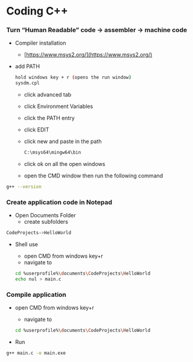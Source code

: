
# Coding C++

### Turn “Human Readable” code → assembler → machine code

- Compiler installation
    - [https://www.msys2.org/](https://www.msys2.org/)
- add PATH
    
    ```bash
    hold windows key + r (opens the run window)
    sysdm.cpl
    ```
    
    - click advanced tab
    - click Environment Variables
    - click the PATH entry
    - click EDIT
    - click new and paste in the path
        
        ```bash
        C:\msys64\mingw64\bin
        ```
        
    
    - click ok on all the open windows
    - open the CMD window then run the following command

```bash
g++ --version
```

### Create application code in Notepad

- Open Documents Folder
    - create subfolders

```bash
CodeProjects->HelloWorld
```

- Shell use
    - open CMD from windows key+r
    - navigate to <copy link from explorer window>
    
    ```bash
    cd %userprofile%\documents\CodeProjects\HelloWorld
    echo nul > main.c
    ```
    
### Compile application

- open CMD from windows key+r
    - navigate to <copy link from explorer window>
    
    ```bash
    cd %userprofile%\documents\CodeProjects\HelloWorld
    ```
    
- Run

```bash
g++ main.c -o main.exe
```
